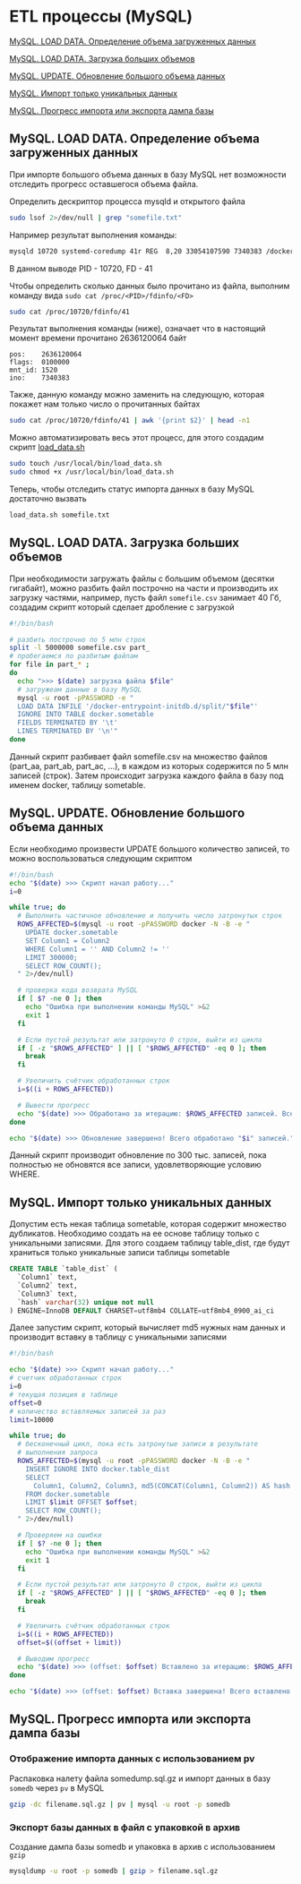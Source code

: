 # ETL процессы (MySQL)

[MySQL. LOAD DATA. Определение объема загруженных данных](#loaddata_progress)

[MySQL. LOAD DATA. Загрузка больших объемов](#loaddata_split_l)

[MySQL. UPDATE. Обновление большого объема данных](#bigupdate)

[MySQL. Импорт только уникальных данных](#unique_import)

[MySQL. Прогресс импорта или экспорта дампа базы](#mysqldump_pv)

## <a id="loaddata_progress">MySQL. LOAD DATA. Определение объема загруженных данных</a>
При импорте большого объема данных в базу MySQL нет возможности отследить прогресс оставшегося объема файла.

Определить дескриптор процесса mysqld и открытого файла
```bash
sudo lsof 2>/dev/null | grep "somefile.txt"
```
Например результат выполнения команды:
```bash
mysqld 10720 systemd-coredump 41r REG  8,20 33054107590 7340383 /docker-entrypoint-initdb.d/somefile.txt
```
В данном выводе PID - 10720, FD - 41

Чтобы определить сколько данных было прочитано из файла, выполним команду вида `sudo cat /proc/<PID>/fdinfo/<FD>`
```bash
sudo cat /proc/10720/fdinfo/41
```
Результат выполнения команды (ниже), означает что в настоящий момент времени прочитано 2636120064 байт
```
pos:    2636120064
flags:	0100000
mnt_id: 1520
ino:    7340383
```
Также, данную команду можно заменить на следующую, которая покажет нам только число о прочитанных байтах
```bash
sudo cat /proc/10720/fdinfo/41 | awk '{print $2}' | head -n1
```
Можно автоматизировать весь этот процесс, для этого создадим скрипт [load_data.sh](load_data.sh)
```bash
sudo touch /usr/local/bin/load_data.sh
sudo chmod +x /usr/local/bin/load_data.sh
```
Теперь, чтобы отследить статус импорта данных в базу MySQL достаточно вызвать
```bash
load_data.sh somefile.txt
```

## <a id="loaddata_split_l">MySQL. LOAD DATA. Загрузка больших объемов</a>
При необходимости загружать файлы с большим объемом (десятки гигабайт), можно разбить файл построчно на части и производить их загрузку частями, например, пусть файл `somefile.csv` занимает 40 Гб, создадим скрипт который сделает дробление с загрузкой
```bash
#!/bin/bash

# разбить построчно по 5 млн строк
split -l 5000000 somefile.csv part_
# пробегаемся по разбитым файлам
for file in part_* ;
do
  echo ">>> $(date) загрузка файла $file"
  # загружеам данные в базу MySQL
  mysql -u root -pPASSWORD -e "
  LOAD DATA INFILE '/docker-entrypoint-initdb.d/split/"$file"'
  IGNORE INTO TABLE docker.sometable 
  FIELDS TERMINATED BY '\t'
  LINES TERMINATED BY '\n'"
done
```
Данный скрипт разбивает файл somefile.csv на множество файлов (part_aa, part_ab, part_ac, …), в каждом из которых содержится по 5 млн записей (строк). Затем происходит загрузка каждого файла в базу под именем docker, таблицу sometable. 

## <a id="bigupdate">MySQL. UPDATE. Обновление большого объема данных</a>
Если необходимо произвести UPDATE большого количество записей, то можно воспользоваться следующим скриптом
```bash
#!/bin/bash
echo "$(date) >>> Скрипт начал работу..."
i=0

while true; do
  # Выполнить частичное обновление и получить число затронутых строк
  ROWS_AFFECTED=$(mysql -u root -pPASSWORD docker -N -B -e "
    UPDATE docker.sometable 
    SET Column1 = Column2  
    WHERE Column1 = '' AND Column2 != '' 
    LIMIT 300000;
    SELECT ROW_COUNT();
  " 2>/dev/null)

  # проверка кода возврата MySQL
  if [ $? -ne 0 ]; then
    echo "Ошибка при выполнении команды MySQL" >&2
    exit 1
  fi

  # Если пустой результат или затронуто 0 строк, выйти из цикла
  if [ -z "$ROWS_AFFECTED" ] || [ "$ROWS_AFFECTED" -eq 0 ]; then
    break
  fi

  # Увеличить счётчик обработанных строк
  i=$((i + ROWS_AFFECTED))

  # Вывести прогресс
  echo "$(date) >>> Обработано за итерацию: $ROWS_AFFECTED записей. Всего: "$i""
done

echo "$(date) >>> Обновление завершено! Всего обработано "$i" записей."
```
Данный скрипт производит обновление по 300 тыс. записей, пока полностью не обновятся все записи, удовлетворяющие условию WHERE.

## <a id="unique_import">MySQL. Импорт только уникальных данных</a>
Допустим есть некая таблица sometable, которая содержит множество дубликатов. Необходимо создать на ее основе таблицу только с уникальными записями. Для этого создаем таблицу table_dist, где будут храниться только уникальные записи таблицы sometable
```sql
CREATE TABLE `table_dist` (
  `Column1` text,
  `Column2` text,
  `Column3` text,
  `hash` varchar(32) unique not null
) ENGINE=InnoDB DEFAULT CHARSET=utf8mb4 COLLATE=utf8mb4_0900_ai_ci
```
Далее запустим скрипт, который вычисляет md5 нужных нам данных и производит вставку в таблицу с уникальными записями
```bash
#!/bin/bash

echo "$(date) >>> Скрипт начал работу..."
# счетчик обработанных строк
i=0
# текущая позиция в таблице
offset=0
# количество вставляемых записей за раз
limit=10000

while true; do
  # бесконечный цикл, пока есть затронутые записи в результате
  # выполнения запроса
  ROWS_AFFECTED=$(mysql -u root -pPASSWORD docker -N -B -e "
    INSERT IGNORE INTO docker.table_dist 
    SELECT 
      Column1, Column2, Column3, md5(CONCAT(Column1, Column2)) AS hash 
    FROM docker.sometable 
    LIMIT $limit OFFSET $offset;
    SELECT ROW_COUNT();
  " 2>/dev/null)

  # Проверяем на ошибки
  if [ $? -ne 0 ]; then
    echo "Ошибка при выполнении команды MySQL" >&2
    exit 1
  fi

  # Если пустой результат или затронуто 0 строк, выйти из цикла
  if [ -z "$ROWS_AFFECTED" ] || [ "$ROWS_AFFECTED" -eq 0 ]; then
    break
  fi

  # Увеличить счётчик обработанных строк
  i=$((i + ROWS_AFFECTED))
  offset=$((offset + limit))

  # Выводим прогресс
  echo "$(date) >>> (offset: $offset) Вставлено за итерацию: $ROWS_AFFECTED записей. Всего: $i записей."
done

echo "$(date) >>> (offset: $offset) Вставка завершена! Всего вставлено $i записей."
```

## <a id="mysqldump_pv">MySQL. Прогресс импорта или экспорта дампа базы</a>
### Отображение импорта данных с использованием pv
Распаковка налету файла somedump.sql.gz и импорт данных в базу `somedb` через `pv` в MySQL
```bash
gzip -dc filename.sql.gz | pv | mysql -u root -p somedb
```
### Экспорт базы данных в файл c упаковкой в архив
Создание дампа базы somedb и упаковка в архив с использованием `gzip`
```bash
mysqldump -u root -p somedb | gzip > filename.sql.gz
```